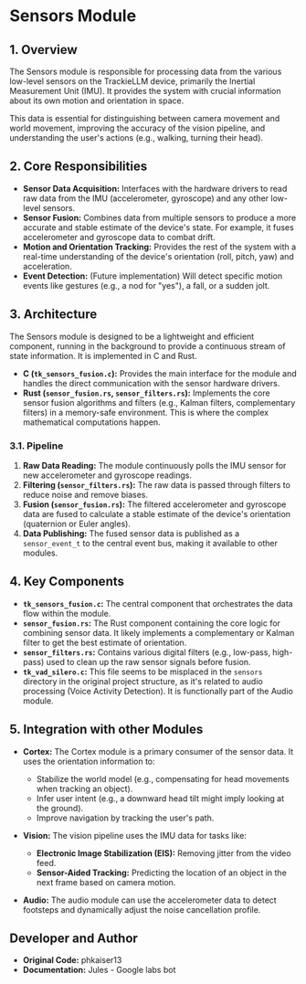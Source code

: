 <!--
This documentation was written by Jules - Google labs bot.
Original code by phkaiser13.
-->

# Sensors Module

## 1. Overview

The Sensors module is responsible for processing data from the various low-level sensors on the TrackieLLM device, primarily the Inertial Measurement Unit (IMU). It provides the system with crucial information about its own motion and orientation in space.

This data is essential for distinguishing between camera movement and world movement, improving the accuracy of the vision pipeline, and understanding the user's actions (e.g., walking, turning their head).

## 2. Core Responsibilities

-   **Sensor Data Acquisition:** Interfaces with the hardware drivers to read raw data from the IMU (accelerometer, gyroscope) and any other low-level sensors.
-   **Sensor Fusion:** Combines data from multiple sensors to produce a more accurate and stable estimate of the device's state. For example, it fuses accelerometer and gyroscope data to combat drift.
-   **Motion and Orientation Tracking:** Provides the rest of the system with a real-time understanding of the device's orientation (roll, pitch, yaw) and acceleration.
-   **Event Detection:** (Future implementation) Will detect specific motion events like gestures (e.g., a nod for "yes"), a fall, or a sudden jolt.

## 3. Architecture

The Sensors module is designed to be a lightweight and efficient component, running in the background to provide a continuous stream of state information. It is implemented in C and Rust.

-   **C (`tk_sensors_fusion.c`):** Provides the main interface for the module and handles the direct communication with the sensor hardware drivers.
-   **Rust (`sensor_fusion.rs`, `sensor_filters.rs`):** Implements the core sensor fusion algorithms and filters (e.g., Kalman filters, complementary filters) in a memory-safe environment. This is where the complex mathematical computations happen.

### 3.1. Pipeline

1.  **Raw Data Reading:** The module continuously polls the IMU sensor for new accelerometer and gyroscope readings.
2.  **Filtering (`sensor_filters.rs`):** The raw data is passed through filters to reduce noise and remove biases.
3.  **Fusion (`sensor_fusion.rs`):** The filtered accelerometer and gyroscope data are fused to calculate a stable estimate of the device's orientation (quaternion or Euler angles).
4.  **Data Publishing:** The fused sensor data is published as a `sensor_event_t` to the central event bus, making it available to other modules.

## 4. Key Components

-   **`tk_sensors_fusion.c`:** The central component that orchestrates the data flow within the module.
-   **`sensor_fusion.rs`:** The Rust component containing the core logic for combining sensor data. It likely implements a complementary or Kalman filter to get the best estimate of orientation.
-   **`sensor_filters.rs`:** Contains various digital filters (e.g., low-pass, high-pass) used to clean up the raw sensor signals before fusion.
-   **`tk_vad_silero.c`:** This file seems to be misplaced in the `sensors` directory in the original project structure, as it's related to audio processing (Voice Activity Detection). It is functionally part of the Audio module.

## 5. Integration with other Modules

-   **Cortex:** The Cortex module is a primary consumer of the sensor data. It uses the orientation information to:
    -   Stabilize the world model (e.g., compensating for head movements when tracking an object).
    -   Infer user intent (e.g., a downward head tilt might imply looking at the ground).
    -   Improve navigation by tracking the user's path.

-   **Vision:** The vision pipeline uses the IMU data for tasks like:
    -   **Electronic Image Stabilization (EIS):** Removing jitter from the video feed.
    -   **Sensor-Aided Tracking:** Predicting the location of an object in the next frame based on camera motion.

-   **Audio:** The audio module can use the accelerometer data to detect footsteps and dynamically adjust the noise cancellation profile.

## Developer and Author

*   **Original Code:** phkaiser13
*   **Documentation:** Jules - Google labs bot
